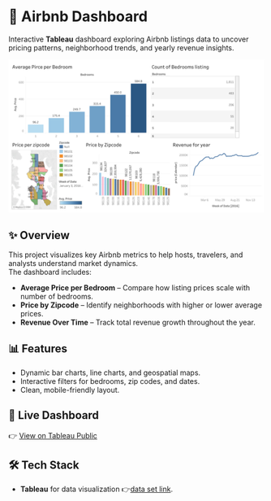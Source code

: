 # 🏡 Airbnb Dashboard

Interactive **Tableau** dashboard exploring Airbnb listings data to uncover
pricing patterns, neighborhood trends, and yearly revenue insights.

![Airbnb Dashboard Preview](Dashboard.png)

## ✨ Overview
This project visualizes key Airbnb metrics to help hosts, travelers,
and analysts understand market dynamics.  
The dashboard includes:
- **Average Price per Bedroom** – Compare how listing prices scale with number of bedrooms.
- **Price by Zipcode** – Identify neighborhoods with higher or lower average prices.
- **Revenue Over Time** – Track total revenue growth throughout the year.

## 📊 Features
- Dynamic bar charts, line charts, and geospatial maps.
- Interactive filters for bedrooms, zip codes, and dates.
- Clean, mobile-friendly layout.

## 🔗 Live Dashboard
👉 [View on Tableau Public](https://public.tableau.com/shared/RNFBFMPR3?:display_count=n&:origin=viz_share_link)


## 🛠️ Tech Stack
- **Tableau** for data visualization
👉[data set link](https://www.kaggle.com/datasets/alexanderfreberg/airbnb-listings-2016-dataset/data?select=Tableau+Full+Project.xlsx).

